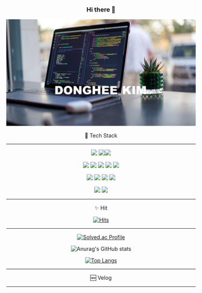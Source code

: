 <div align='center'>

### Hi there 👋
![image-20220619204201621](README.assets/image-20220619204201621.png)

🌱 Tech Stack

<hr>
<img src="https://img.shields.io/badge/Python-3766AB?style=round-square&logo=Python&logoColor=white"/>  <img src="https://img.shields.io/badge/Django-0C9D58?style=round-square&logo=Django&logoColor=white"/><img src="https://img.shields.io/badge/SQLite-003B57?style=round-square&logo=SQLite&logoColor=white"/>  

<img src="https://img.shields.io/badge/HTML-E34F26?style=round-square&logo=HTML5&logoColor=white"/>  <img src="https://img.shields.io/badge/CSS-1572B6?style=round-square&logo=css3&logoColor=white"/>  <img src="https://img.shields.io/badge/JavaScript-F7DF1E?style=round-square&logo=JavaScript&logoColor=white"/> <img src="https://img.shields.io/badge/Vue.js-4FC08D?style=round-square&logo=Vue.js&logoColor=white"/> <img src="https://img.shields.io/badge/React-61DAFB?style=round-square&logo=React&logoColor=white"/>

<img src="https://img.shields.io/badge/Java-FF7800?style=round-square&logo=Java&logoColor=white"/> <img src="https://img.shields.io/badge/Spring-6DB33F?style=round-square&logo=springboot&logoColor=white"/>  <img src="https://img.shields.io/badge/Mysql-D1AB66?style=round-square&logo=Mysql&logoColor=white"/>  <img src="https://img.shields.io/badge/Oracle-F80000?style=round-square&logo=Oracle&logoColor=white"/> 

 <img src="https://img.shields.io/badge/Git-F05032?style=round-square&logo=Git&logoColor=white"/>  <img src="https://img.shields.io/badge/Jira-0052CC?style=round-square&logo=Jira&logoColor=white"/> 

<hr>

✨ Hit

[![Hits](https://hits.seeyoufarm.com/api/count/incr/badge.svg?url=https%3A%2F%2Fgithub.com%2Fdongh94%2Fhit-counter&count_bg=%23D61C4E&title_bg=%237C3E66&icon=cliqz.svg&icon_color=%23F2EBE9&title=hits&edge_flat=false)](https://hits.seeyoufarm.com)


<hr>

[![Solved.ac Profile](http://mazassumnida.wtf/api/v2/generate_badge?boj=dongh94)](http://solved.ac/dongh94/) 

![Anurag's GitHub stats](https://github-readme-stats.vercel.app/api?username=dongh94&show_icons=true&theme=compact)

[![Top Langs](https://github-readme-stats.vercel.app/api/top-langs/?username=dongh94&langs_count=8&layout=compact&theme=ayu-mirage)](https://github.com/dongh94/github-readme-stats)


<hr>

🆕 Velog

<!--[![Velog's GitHub stats](https://velog-readme-stats.vercel.app/api?name=dongh94)](https://github.com/dongh94/velog-readme-stats) -->

<hr>
</div>